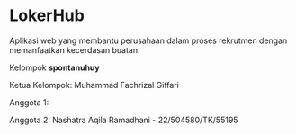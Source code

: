 # LokerHub

Aplikasi web yang membantu perusahaan dalam proses rekrutmen dengan memanfaatkan kecerdasan buatan.

Kelompok **spontanuhuy**

Ketua Kelompok: Muhammad Fachrizal Giffari

Anggota 1:

Anggota 2: Nashatra Aqila Ramadhani - 22/504580/TK/55195
